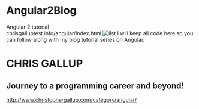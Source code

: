 # Angular2Blog
Angular 2 tutorial<br>
chrisgalluptest.info/angular/index.html
![list](https://cloud.githubusercontent.com/assets/19313175/21870050/276d32c6-d820-11e6-906d-64ba8b942d93.PNG)
I will keep all code here so you can follow along with my blog tutorial series on Angular. <br>
# CHRIS GALLUP
## Journey to a programming career and beyond!
http://www.christophergallup.com/category/angular/
